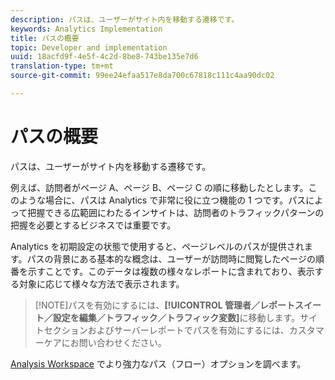 ```yaml
---
description: パスは、ユーザーがサイト内を移動する遷移です。
keywords: Analytics Implementation
title: パスの概要
topic: Developer and implementation
uuid: 18acfd9f-4e5f-4c2d-8be8-743be135e7d6
translation-type: tm+mt
source-git-commit: 99ee24efaa517e8da700c67818c111c4aa90dc02

---
```



# パスの概要

パスは、ユーザーがサイト内を移動する遷移です。

例えば、訪問者がページ A、ページ B、ページ C の順に移動したとします。このような場合に、パスは Analytics で非常に役に立つ機能の 1 つです。パスによって把握できる広範囲にわたるインサイトは、訪問者のトラフィックパターンの把握を必要とするビジネスでは重要です。

Analytics を初期設定の状態で使用すると、ページレベルのパスが提供されます。パスの背景にある基本的な概念は、ユーザーが訪問時に閲覧したページの順番を示すことです。このデータは複数の様々なレポートに含まれており、表示する対象に応じて様々な方法で表示されます。

> [!NOTE]パスを有効にするには、**[!UICONTROL 管理者／レポートスイート／設定を編集／トラフィック／トラフィック変数]**&#x200B;に移動します。サイトセクションおよびサーバーレポートでパスを有効にするには、カスタマーケアにお問い合わせください。

[Analysis Workspace](/help/analyze/analysis-workspace/visualizations/c-flow/flow.md) でより強力なパス（フロー）オプションを調べます。
